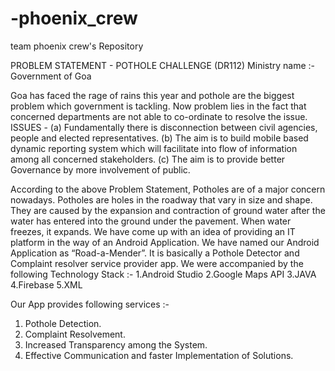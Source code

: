 # -phoenix_crew
team phoenix crew's Repository

PROBLEM STATEMENT - POTHOLE CHALLENGE (DR112)
Ministry name :- Government of Goa

Goa has faced the rage of rains this year and pothole are the biggest problem which government is tackling. 
Now problem lies in the fact that concerned departments are not able to co-ordinate to resolve the issue. 
ISSUES -
(a) Fundamentally there is disconnection between civil agencies, people and elected representatives. 
(b) The aim is to build mobile based dynamic reporting system which will facilitate into flow of information among all concerned stakeholders. 
(c) The aim is to provide better Governance by more involvement of public.

According to the above Problem Statement, Potholes are of a major concern nowadays. Potholes are holes in the roadway that vary in size and shape. They are caused by the expansion and contraction of ground water after the water has entered into the ground under the pavement. When water freezes, it expands.
We have come up with an idea of providing an IT platform in the way of an Android Application.
We have named our Android Application as “Road-a-Mender”. It is basically a Pothole Detector and Complaint resolver service provider app.
We were accompanied by the following Technology Stack :-
1.Android Studio
2.Google Maps API
3.JAVA
4.Firebase
5.XML

Our App provides following services :-
1.	Pothole Detection. 
2.	Complaint Resolvement.
3.	Increased Transparency among the System.
4.	Effective Communication and faster Implementation of Solutions.
